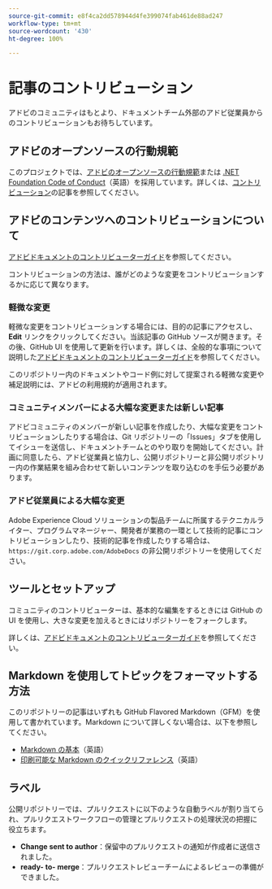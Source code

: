 ```yaml
---
source-git-commit: e8f4ca2dd578944d4fe399074fab461de88ad247
workflow-type: tm+mt
source-wordcount: '430'
ht-degree: 100%

---
```

# 記事のコントリビューション

アドビのコミュニティはもとより、ドキュメントチーム外部のアドビ従業員からのコントリビューションもお待ちしています。

## アドビのオープンソースの行動規範

このプロジェクトでは、[アドビのオープンソースの行動規範](code-of-conduct.md)または [.NET Foundation Code of Conduct](https://dotnetfoundation.org/code-of-conduct)（英語）を採用しています。詳しくは、[コントリビューション](contributing.md)の記事を参照してください。

## アドビのコンテンツへのコントリビューションについて

[アドビドキュメントのコントリビューターガイド](https://docs.adobe.com/content/help/ja-JP/contributor/contributor-guide/introduction.html)を参照してください。

コントリビューションの方法は、誰がどのような変更をコントリビューションするかに応じて異なります。

### 軽微な変更

軽微な変更をコントリビューションする場合には、目的の記事にアクセスし、**Edit** リンクをクリックしてください。当該記事の GitHub ソースが開きます。その後、GitHub UI を使用して更新を行います。詳しくは、全般的な事項について説明した[アドビドキュメントのコントリビューターガイド](https://docs.adobe.com/content/help/en/contributor/contributor-guide/introduction.html)を参照してください。

このリポジトリー内のドキュメントやコード例に対して提案される軽微な変更や補足説明には、アドビの利用規約が適用されます。

### コミュニティメンバーによる大幅な変更または新しい記事

アドビコミュニティのメンバーが新しい記事を作成したり、大幅な変更をコントリビューションしたりする場合は、Git リポジトリーの「Issues」タブを使用してイシューを送信し、ドキュメントチームとのやり取りを開始してください。計画に同意したら、アドビ従業員と協力し、公開リポジトリーと非公開リポジトリー内の作業結果を組み合わせて新しいコンテンツを取り込むのを手伝う必要があります。

<!--
If you submit a pull request with significant changes to documentation and code examples, you'll see a message in the pull request asking you to submit an online contribution license agreement (CLA). We need you to complete the online form before we can review your pull request.
-->

### アドビ従業員による大幅な変更

Adobe Experience Cloud ソリューションの製品チームに所属するテクニカルライター、プログラムマネージャー、開発者が業務の一環として技術的記事にコントリビューションしたり、技術的記事を作成したりする場合は、`https://git.corp.adobe.com/AdobeDocs` の非公開リポジトリーを使用してください。

<!--Employees from other parts of the Adobe world should use the public repo for minor updates.-->

## ツールとセットアップ

コミュニティのコントリビューターは、基本的な編集をするときには GitHub の UI を使用し、大きな変更を加えるときにはリポジトリーをフォークします。

詳しくは、[アドビドキュメントのコントリビューターガイド](https://docs.adobe.com/content/help/en/contributor/contributor-guide/introduction.html)を参照してください。

## Markdown を使用してトピックをフォーマットする方法

このリポジトリーの記事はいずれも GitHub Flavored Markdown（GFM）を使用して書かれています。Markdown について詳しくない場合は、以下を参照してください。

* [Markdown の基本](https://help.github.com/articles/getting-started-with-writing-and-formatting-on-github/)（英語）
* [印刷可能な Markdown のクイックリファレンス](https://guides.github.com/pdfs/markdown-cheatsheet-online.pdf)（英語）

## ラベル

公開リポジトリーでは、プルリクエストに以下のような自動ラベルが割り当てられ、プルリクエストワークフローの管理とプルリクエストの処理状況の把握に役立ちます。

* **Change sent to author**：保留中のプルリクエストの通知が作成者に送信されました。
* **ready- to- merge**：プルリクエストレビューチームによるレビューの準備ができました。
